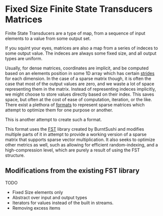 # Fixed Size Finite State Transducers Matrices

Finite State Transducers are a type of map, from a sequence of input elements to a value from
some output set.

If you squint your eyes, matrices are also a map from a series of indeces to some output value.
The indeces are always some fixed size, and all output types are uniform.

Usually, for dense matrices, coordinates are implicit, and be computed based on an elements
position in some 1D array which has certain
[strides](https://en.wikipedia.org/wiki/Stride_of_an_array) for each dimension. In the case of a
sparse matrix though, it is often the case that most of the output values are zero, and we waste
a lot of space representing them in the matrix. Instead of representing indeces implicitly, we
might choose to store values directly based on their index. This saves space, but often at the
cost of ease of computation, iteration, or the like. There exist a plethora of
[formats](https://en.wikipedia.org/wiki/Sparse_matrix) to represent sparse matrices which
attempt to optimize them for one purpose or another.

This is another attempt to create such a format.

This format uses the [FST](https://docs.rs/fst/0.4.0/fst/) library created by BurntSushi and
modifies multiple parts of it in attempt to provide a working version of a sparse matrix that
supports sparse vector multiplication. It also seeks to optimize other metrics as well, such as
allowing for efficient random-indexing, and a high-compression level, which are purely a result
of using the FST structure.

## Modifications from the existing FST library

TODO
- Fixed Size elements only
- Abstract over input and output types
- Iterators for values instead of the built in streams.
- Removing excess items
